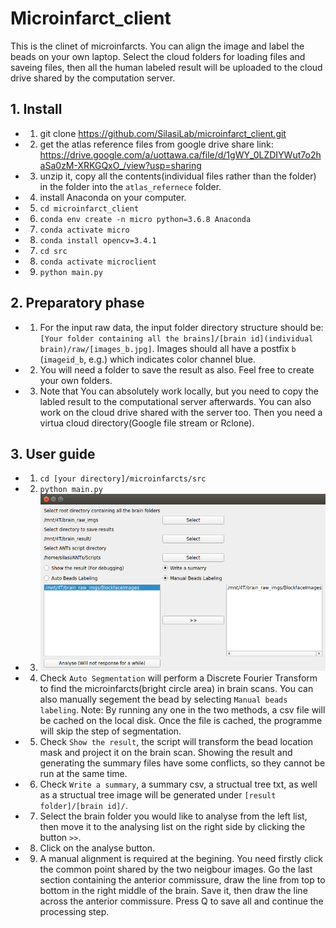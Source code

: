 # Microinfarct\_client
This is the clinet of microinfarcts. You can align the image and label the beads on your own laptop. Select the cloud folders for loading files and saveing files, then all the human labeled result will be uploaded to the cloud drive shared by the computation server.
## 1. Install
* 1. git clone https://github.com/SilasiLab/microinfarct_client.git
* 2. get the atlas reference files from google drive share link: https://drive.google.com/a/uottawa.ca/file/d/1gWY_0LZDIYWut7o2haSa0zM-XRKGQxO_/view?usp=sharing
* 3. unzip it, copy all the contents(individual files rather than the folder) in the folder into the `atlas_refernece` folder.
* 4. install Anaconda on your computer.
* 5. `cd microinfarct_client`
* 6. `conda env create -n micro python=3.6.8 Anaconda`
* 7. `conda activate micro`
* 8. `conda install opencv=3.4.1`
* 7. `cd src`
* 8. `conda activate microclient`
* 9. `python main.py`
## 2. Preparatory phase
  * 1. For the input raw data, the input folder directory structure should be: `[Your folder containing all the brains]/[brain id](individual brain)/raw/[images_b.jpg]`. Images should all have a postfix `b` (`imageid_b`, e.g.) which indicates color channel blue.
  * 2. You will need a folder to save the result as also. Feel free to create your own folders.
  * 3. Note that You can absolutely work locally, but you need to copy the labled result to the computational server afterwards. You can also work on the cloud drive shared with the server too. Then you need a virtua cloud directory(Google file stream or Rclone).
  
## 3. User guide
  * 1. `cd [your directory]/microinfarcts/src`
  * 2. `python main.py`
  * 3. 
       ![Gui](/pics/microinfarctsGUI.png)
  * 4. Check `Auto Segmentation` will perform a Discrete Fourier Transform to find the microinfarcts(bright circle area) in brain scans. You can also manually segement the bead by selecting `Manual beads labeling`. Note: By running any one in the two methods, a csv file will be cached on the local disk. Once the file is cached, the programme will skip the step of segmentation.  
  * 5. Check `Show the result`, the script will transform the bead location mask and project it on the brain scan. Showing the result and generating the summary files have some conflicts, so they cannot be run at the same time.
  * 6. Check `Write a summary`, a summary csv, a structual tree txt, as well as a structual tree image will be generated under `[result folder]/[brain id]/`.
  * 7. Select the brain folder you would like to analyse from the left list, then move it to the analysing list on the right side by clicking the button `>>`.
  * 8. Click on the analyse button.
  * 9. A manual alignment is required at the begining. You need firstly click the common point shared by the two neigbour images. Go the last section containing the anterior commissure, draw the line from top to bottom in the right middle of the brain. Save it, then draw the line across the anterior commissure. Press Q to save all and continue the processing step.
